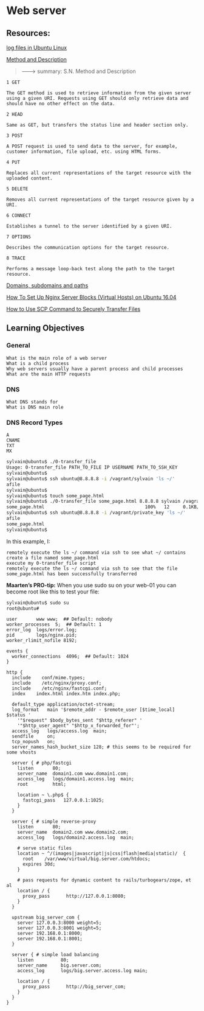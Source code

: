# Web server

## Resources:

[log files in Ubuntu Linux](https://www.cyberciti.biz/faq/ubuntu-linux-gnome-system-log-viewer/)

[Method and Description](https://www.tutorialspoint.com/http/http_methods.htm)

> ---> summary:
> S.N. Method and Description

    1 GET

    The GET method is used to retrieve information from the given server using a given URI. Requests using GET should only retrieve data and should have no other effect on the data.

    2 HEAD

    Same as GET, but transfers the status line and header section only.

    3 POST

    A POST request is used to send data to the server, for example, customer information, file upload, etc. using HTML forms.

    4 PUT

    Replaces all current representations of the target resource with the uploaded content.

    5 DELETE

    Removes all current representations of the target resource given by a URI.

    6 CONNECT

    Establishes a tunnel to the server identified by a given URI.

    7 OPTIONS

    Describes the communication options for the target resource.

    8 TRACE

    Performs a message loop-back test along the path to the target resource.

[Domains, subdomains and paths](https://landingi.com/help/domains-vs-subdomains/)

[How To Set Up Nginx Server Blocks (Virtual Hosts) on Ubuntu 16.04](https://www.digitalocean.com/community/tutorials/how-to-set-up-nginx-server-blocks-virtual-hosts-on-ubuntu-16-04)

[How to Use SCP Command to Securely Transfer Files](https://linuxize.com/post/how-to-use-scp-command-to-securely-transfer-files/)

## Learning Objectives

### General

    What is the main role of a web server
    What is a child process
    Why web servers usually have a parent process and child processes
    What are the main HTTP requests

### DNS

    What DNS stands for
    What is DNS main role

### DNS Record Types

    A
    CNAME
    TXT
    MX

```bash
sylvain@ubuntu$ ./0-transfer_file
Usage: 0-transfer_file PATH_TO_FILE IP USERNAME PATH_TO_SSH_KEY
sylvain@ubuntu$
sylvain@ubuntu$ ssh ubuntu@8.8.8.8 -i /vagrant/sylvain 'ls ~/'
afile
sylvain@ubuntu$
sylvain@ubuntu$ touch some_page.html
sylvain@ubuntu$ ./0-transfer_file some_page.html 8.8.8.8 sylvain /vagrant/private_key
some_page.html                                     100%   12     0.1KB/s   00:00
sylvain@ubuntu$ ssh ubuntu@8.8.8.8 -i /vagrant/private_key 'ls ~/'
afile
some_page.html
sylvain@ubuntu$
```

In this example, I:

    remotely execute the ls ~/ command via ssh to see what ~/ contains
    create a file named some_page.html
    execute my 0-transfer_file script
    remotely execute the ls ~/ command via ssh to see that the file some_page.html has been successfully transferred

**Maarten’s PRO-tip:** When you use sudo su on your web-01 you can become root like this to test your file:

```bash
sylvain@ubuntu$ sudo su
root@ubuntu#
```

```nginx
user       www www;  ## Default: nobody
worker_processes  5;  ## Default: 1
error_log  logs/error.log;
pid        logs/nginx.pid;
worker_rlimit_nofile 8192;

events {
  worker_connections  4096;  ## Default: 1024
}

http {
  include    conf/mime.types;
  include    /etc/nginx/proxy.conf;
  include    /etc/nginx/fastcgi.conf;
  index    index.html index.htm index.php;

  default_type application/octet-stream;
  log_format   main '$remote_addr - $remote_user [$time_local]  $status '
    '"$request" $body_bytes_sent "$http_referer" '
    '"$http_user_agent" "$http_x_forwarded_for"';
  access_log   logs/access.log  main;
  sendfile     on;
  tcp_nopush   on;
  server_names_hash_bucket_size 128; # this seems to be required for some vhosts

  server { # php/fastcgi
    listen       80;
    server_name  domain1.com www.domain1.com;
    access_log   logs/domain1.access.log  main;
    root         html;

    location ~ \.php$ {
      fastcgi_pass   127.0.0.1:1025;
    }
  }

  server { # simple reverse-proxy
    listen       80;
    server_name  domain2.com www.domain2.com;
    access_log   logs/domain2.access.log  main;

    # serve static files
    location ~ ^/(images|javascript|js|css|flash|media|static)/  {
      root    /var/www/virtual/big.server.com/htdocs;
      expires 30d;
    }

    # pass requests for dynamic content to rails/turbogears/zope, et al
    location / {
      proxy_pass      http://127.0.0.1:8080;
    }
  }

  upstream big_server_com {
    server 127.0.0.3:8000 weight=5;
    server 127.0.0.3:8001 weight=5;
    server 192.168.0.1:8000;
    server 192.168.0.1:8001;
  }

  server { # simple load balancing
    listen          80;
    server_name     big.server.com;
    access_log      logs/big.server.access.log main;

    location / {
      proxy_pass      http://big_server_com;
    }
  }
}
```
